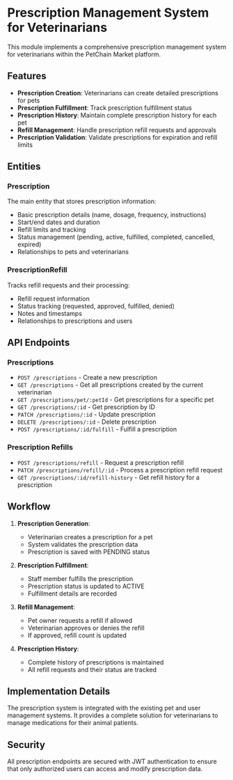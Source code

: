# Prescription Management System for Veterinarians

This module implements a comprehensive prescription management system for veterinarians within the PetChain Market platform.

## Features

- **Prescription Creation**: Veterinarians can create detailed prescriptions for pets
- **Prescription Fulfillment**: Track prescription fulfillment status
- **Prescription History**: Maintain complete prescription history for each pet
- **Refill Management**: Handle prescription refill requests and approvals
- **Prescription Validation**: Validate prescriptions for expiration and refill limits

## Entities

### Prescription

The main entity that stores prescription information:

- Basic prescription details (name, dosage, frequency, instructions)
- Start/end dates and duration
- Refill limits and tracking
- Status management (pending, active, fulfilled, completed, cancelled, expired)
- Relationships to pets and veterinarians

### PrescriptionRefill

Tracks refill requests and their processing:

- Refill request information
- Status tracking (requested, approved, fulfilled, denied)
- Notes and timestamps
- Relationships to prescriptions and users

## API Endpoints

### Prescriptions

- `POST /prescriptions` - Create a new prescription
- `GET /prescriptions` - Get all prescriptions created by the current veterinarian
- `GET /prescriptions/pet/:petId` - Get prescriptions for a specific pet
- `GET /prescriptions/:id` - Get prescription by ID
- `PATCH /prescriptions/:id` - Update prescription
- `DELETE /prescriptions/:id` - Delete prescription
- `POST /prescriptions/:id/fulfill` - Fulfill a prescription

### Prescription Refills

- `POST /prescriptions/refill` - Request a prescription refill
- `PATCH /prescriptions/refill/:id` - Process a prescription refill request
- `GET /prescriptions/:id/refill-history` - Get refill history for a prescription

## Workflow

1. **Prescription Generation**:
   - Veterinarian creates a prescription for a pet
   - System validates the prescription data
   - Prescription is saved with PENDING status

2. **Prescription Fulfillment**:
   - Staff member fulfills the prescription
   - Prescription status is updated to ACTIVE
   - Fulfillment details are recorded

3. **Refill Management**:
   - Pet owner requests a refill if allowed
   - Veterinarian approves or denies the refill
   - If approved, refill count is updated

4. **Prescription History**:
   - Complete history of prescriptions is maintained
   - All refill requests and their status are tracked

## Implementation Details

The prescription system is integrated with the existing pet and user management systems. It provides a complete solution for veterinarians to manage medications for their animal patients.

## Security

All prescription endpoints are secured with JWT authentication to ensure that only authorized users can access and modify prescription data.
